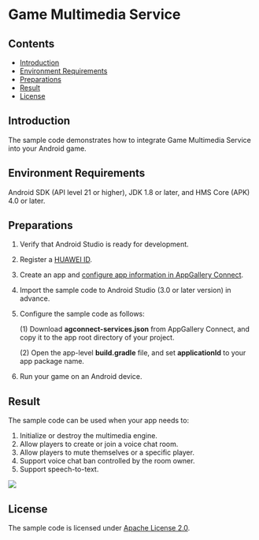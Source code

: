 # Game Multimedia Service<a name="EN-US_TOPIC_0000001263279341"></a>

## Contents<a name="section106mcpsimp"></a>

-   [Introduction](#section119mcpsimp)
-   [Environment Requirements](#section123mcpsimp)
-   [Preparations](#section126mcpsimp)
-   [Result](#section137mcpsimp)
-   [License](#section147mcpsimp)

## Introduction<a name="section119mcpsimp"></a>

The sample code demonstrates how to integrate Game Multimedia Service into your Android game.

## Environment Requirements<a name="section123mcpsimp"></a>

Android SDK \(API level 21 or higher\), JDK 1.8 or later, and HMS Core \(APK\) 4.0 or later.

## Preparations<a name="section126mcpsimp"></a>

1.  Verify that Android Studio is ready for development.
2.  Register a  [HUAWEI ID](https://developer.huawei.com/consumer/en/doc/start/registration-and-verification-0000001053628148).
3.  Create an app and  [configure app information in AppGallery Connect](https://developer.huawei.com/consumer/en/doc/development/HMSCore-Guides/config-agc-0000001050196065).
4.  Import the sample code to Android Studio \(3.0 or later version\) in advance.
5.  Configure the sample code as follows:

    \(1\) Download  **agconnect-services.json**  from AppGallery Connect, and copy it to the app root directory of your project.

    \(2\) Open the app-level  **build.gradle**  file, and set  **applicationId**  to your app package name.

6.  Run your game on an Android device.

## Result<a name="section137mcpsimp"></a>

The sample code can be used when your app needs to:

1.  Initialize or destroy the multimedia engine.
2.  Allow players to create or join a voice chat room.
3.  Allow players to mute themselves or a specific player.
4.  Support voice chat ban controlled by the room owner.
5.  Support speech-to-text.

![](figures/mmsdk_sample_result.jpg)

## License<a name="section147mcpsimp"></a>

The sample code is licensed under  [Apache License 2.0](http://www.apache.org/licenses/LICENSE-2.0).

